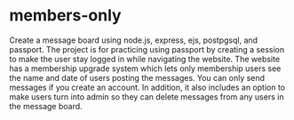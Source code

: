 # members-only

Create a message board using node.js, express, ejs, postpgsql, and passport.
The project is for practicing using passport by creating a session to make the user stay logged in while navigating the website. The website has a membership upgrade system which lets only membership users see the name and date of users posting the messages. You can only send messages if you create an account. In addition, it also includes an option to make users turn into admin so they can delete messages from any users in the message board.
